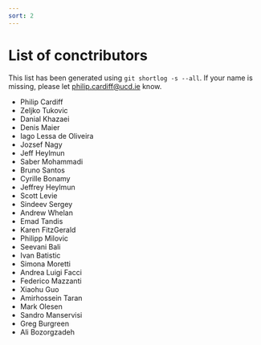 ```yaml
---
sort: 2
---
```


# List of conctributors

This list has been generated using `git shortlog -s --all`. If your name is
missing, please let <philip.cardiff@ucd.ie> know.

- Philip Cardiff
- Zeljko Tukovic
- Danial Khazaei
- Denis Maier
- Iago Lessa de Oliveira
- Jozsef Nagy
- Jeff Heylmun
- Saber Mohammadi
- Bruno Santos
- Cyrille Bonamy
- Jeffrey Heylmun
- Scott Levie
- Sindeev Sergey
- Andrew Whelan
- Emad Tandis
- Karen FitzGerald
- Philipp Milovic
- Seevani Bali
- Ivan Batistic
- Simona Moretti
- Andrea Luigi Facci
- Federico Mazzanti
- Xiaohu Guo
- Amirhossein Taran
- Mark Olesen
- Sandro Manservisi
- Greg Burgreen
- Ali Bozorgzadeh

